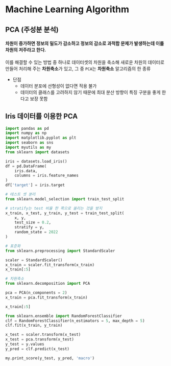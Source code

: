 # Machine Learning Algorithm
## PCA (주성분 분석)
#### 차원이 증가하면 정보의 밀도가 감소하고 정보의 감소로 과적합 문제가 발생하는데 이를 **차원의 저주**라고 한다.  
이를 해결할 수 있는 방법 중 하나로 데이터셋의 차원을 축소해 새로운 차원의 데이터로 만들어 처리해 주는 **차원축소**가 있고, 그 중 `PCA`는 **차원축소** 알고리즘의 한 종류
+ 단점
    - 데이터 분포에 선형성이 없다면 적용 불가
    - 데이터의 클래스를 고려하지 않기 때문에 최대 분산 방향이 특징 구분을 좋게 한다고 보장 못함

## Iris 데이터를 이용한 PCA
```python
import pandas as pd
import numpy as np
import matplotlib.pyplot as plt
import seaborn as sns
import myutils as my
from sklearn import datasets

iris = datasets.load_iris()
df = pd.DataFrame(
    iris.data,
    columns = iris.feature_names
)
df['target'] = iris.target
```
```python
# 테스트 셋 분리
from sklearn.model_selection import train_test_split

# stratify는 test 비율 한 쪽으로 쏠리는 것을 방지
x_train, x_test, y_train, y_test = train_test_split(
    x, y,
    test_size = 0.2,
    stratify = y,
    random_state = 2022
)
```
```python
# 표준화
from sklearn.preprocessing import StandardScaler

scaler = StandardScaler()
x_train = scaler.fit_transform(x_train)
x_train[:5]
```
```python
# 차원축소
from sklearn.decomposition import PCA

pca = PCA(n_components = 2)
x_train = pca.fit_transform(x_train)

x_train[:5]
```
```python
from sklearn.ensemble import RandomForestClassifier
clf = RandomForestClassifier(n_estimators = 5, max_depth = 5)
clf.fit(x_train, y_train)
```
```python
x_test = scaler.transform(x_test)
x_test = pca.transform(x_test)
y_test = y.values
y_pred = clf.predict(x_test)
```
```python
my.print_score(y_test, y_pred, 'macro')
```